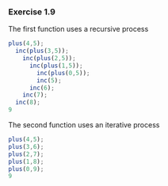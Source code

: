 ### Exercise 1.9
The first function uses a recursive process  
```js
plus(4,5);
  inc(plus(3,5));
    inc(plus(2,5));
      inc(plus(1,5));
        inc(plus(0,5));
        inc(5);
      inc(6);
    inc(7);
  inc(8);
9
```

The second function uses an iterative process  
```js
plus(4,5);
plus(3,6);
plus(2,7);
plus(1,8);
plus(0,9);
9
```
